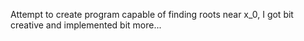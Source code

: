 Attempt to create program capable of finding roots near x_0, I got bit creative and implemented bit more...
